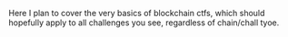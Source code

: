 Here I plan to cover the very basics of blockchain ctfs, which should hopefully apply to all challenges you see, regardless of chain/chall tyoe.
